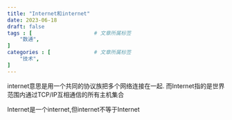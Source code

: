 ```yaml
---
title: "Internet和internet"
date: 2023-06-18
draft: false
tags : [                    # 文章所属标签
    "数通",
]
categories : [              # 文章所属标签
    "技术",
]
---
```


internet意思是用一个共同的协议族把多个网络连接在一起.
而Internet指的是世界范围内通过TCP/IP互相通信的所有主机集合

Internet是一个internet,但internet不等于Internet
